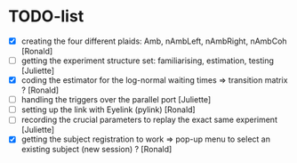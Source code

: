 # TODO-list

- [x] creating the four different plaids: Amb, nAmbLeft, nAmbRight, nAmbCoh [Ronald]
- [ ] getting the experiment structure set: familiarising, estimation, testing [Juliette]
- [x] coding the estimator for the log-normal waiting times => transition matrix ? [Ronald]
- [ ] handling the triggers over the parallel port [Juliette]
- [ ] setting up the link with Eyelink (pylink) [Ronald]
- [ ] recording the crucial parameters to replay the exact same experiment [Juliette]
- [x] getting the subject registration to work => pop-up menu to select an existing subject (new session) ? [Ronald]
